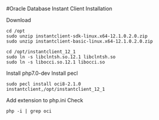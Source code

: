 #Oracle Database Instant Client Installation

Download 
    
    cd /opt
    sudo unzip instantclient-sdk-linux.x64-12.1.0.2.0.zip
    sudo unzip instantclient-basic-linux.x64-12.1.0.2.0.zip
    
    cd /opt/instantclient_12_1
    sudo ln -s libclntsh.so.12.1 libclntsh.so
    sudo ln -s libocci.so.12.1 libocci.so
    
Install php7.0-dev
Install pecl
    
    sudo pecl install oci8-2.1.0
    instantclient,/opt/instantclient_12_1

Add extension to php.ini
Check
 
    php -i | grep oci
